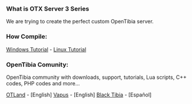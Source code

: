 ### What is OTX Server 3 Series
We are trying to create the perfect custom OpenTibia server.

### How Compile:
[Windows Tutorial](https://github.com/mattyx14/otxserver/wiki/Compilling-on-Windows) - [Linux Tutorial](https://github.com/mattyx14/otxserver/wiki/Compilling-on-Linux)

### OpenTibia Comunity:
OpenTibia community with downloads, support, tutorials, Lua scripts, C++ codes, PHP codes and more...

[OTLand](https://otland.net/) - [English]
[Vapus](http://vapus.net/) - [English]
[Black Tibia](http://blacktibia.org/) - [Español]